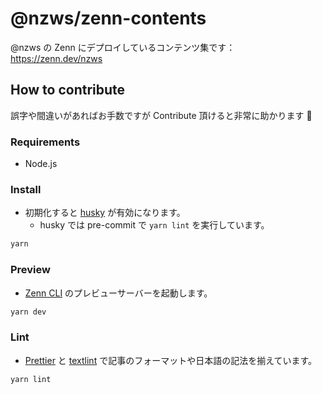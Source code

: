 <!-- textlint-disable ja-technical-writing/no-mix-dearu-desumasu -->

# @nzws/zenn-contents

@nzws の Zenn にデプロイしているコンテンツ集です： https://zenn.dev/nzws

## How to contribute

誤字や間違いがあればお手数ですが Contribute 頂けると非常に助かります :pray:

### Requirements

- Node.js

### Install

- 初期化すると [husky](https://typicode.github.io/husky/) が有効になります。
  - husky では pre-commit で `yarn lint` を実行しています。

```bash
yarn
```

### Preview

- [Zenn CLI](https://zenn.dev/zenn/articles/zenn-cli-guide) のプレビューサーバーを起動します。

```bash
yarn dev
```

### Lint

- [Prettier](https://prettier.io/) と [textlint](https://github.com/textlint/textlint) で記事のフォーマットや日本語の記法を揃えています。

```bash
yarn lint
```
